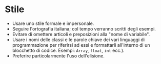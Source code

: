 # Stile
 - Usare uno stile formale e impersonale.
 - Seguire l'ortografia italiana; col tempo verranno scritti degli esempi.
 - Evitare di omettere articoli e preposizioni alla "nome di variabile".
 - Usare i nomi delle classi e le parole chiave dei vari linguaggi di programmazione per riferirsi ad essi e formattarli all'interno di un blocchetto di codice. Esempi: `Array`, `float`, `int` ecc.).
 - Preferire particolarmente l'uso dell'elisione.
